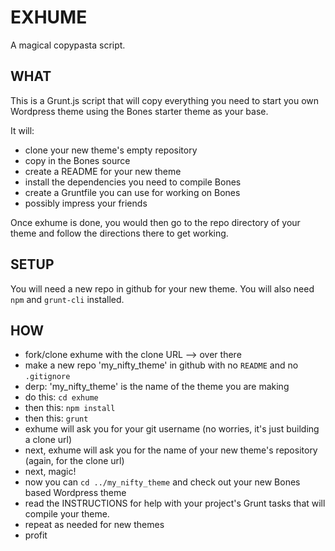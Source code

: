EXHUME  
==========
A magical copypasta script.

## WHAT

This is a Grunt.js script that will copy everything you need to start you own Wordpress theme using the Bones starter theme as your base.

It will:  
- clone your new theme's empty repository
- copy in the Bones source
- create a README for your new theme
- install the dependencies you need to compile Bones
- create a Gruntfile you can use for working on Bones
- possibly impress your friends

Once exhume is done, you would then go to the repo directory of your theme and follow the directions there to get working.

## SETUP
You will need a new repo in github for your new theme.  You will also need `npm` and `grunt-cli` installed.

## HOW
- fork/clone exhume with the clone URL --> over there
- make a new repo 'my_nifty_theme' in github with no `README` and no `.gitignore`
- derp: 'my_nifty_theme' is the name of the theme you are making 
- do this: `cd exhume`
- then this: `npm install`
- then this: `grunt`
- exhume will ask you for your git username (no worries, it's just building a clone url)
- next, exhume will ask you for the name of your new theme's repository (again, for the clone url)
- next, magic!
- now you can `cd ../my_nifty_theme` and check out your new Bones based Wordpress theme
- read the INSTRUCTIONS for help with your project's Grunt tasks that will compile your theme.
- repeat as needed for new themes
- profit

